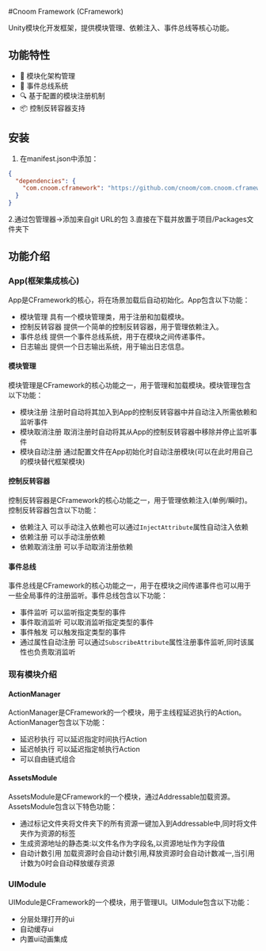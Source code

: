 #Cnoom Framework (CFramework)

Unity模块化开发框架，提供模块管理、依赖注入、事件总线等核心功能。

## 功能特性
- 🧩 模块化架构管理
- 📡 事件总线系统
- 🔍 基于配置的模块注册机制
- 📦 控制反转容器支持

## 安装
1. 在manifest.json中添加：
```json
{
  "dependencies": {
    "com.cnoom.cframework": "https://github.com/cnoom/com.cnoom.cframework.git"
  }
}
```
2.通过包管理器->添加来自git URL的包
3.直接在下载并放置于项目/Packages文件夹下

## 功能介绍
### App(框架集成核心)
App是CFramework的核心，将在场景加载后自动初始化。App包含以下功能：
- 模块管理 具有一个模块管理类，用于注册和加载模块。
- 控制反转容器 提供一个简单的控制反转容器，用于管理依赖注入。
- 事件总线 提供一个事件总线系统，用于在模块之间传递事件。
- 日志输出 提供一个日志输出系统，用于输出日志信息。
#### 模块管理
模块管理是CFramework的核心功能之一，用于管理和加载模块。模块管理包含以下功能：
- 模块注册 注册时自动将其加入到App的控制反转容器中并自动注入所需依赖和监听事件
- 模块取消注册 取消注册时自动将其从App的控制反转容器中移除并停止监听事件
- 模块自动注册 通过配置文件在App初始化时自动注册模块(可以在此时用自己的模块替代框架模块)
#### 控制反转容器
控制反转容器是CFramework的核心功能之一，用于管理依赖注入(单例/瞬时)。控制反转容器包含以下功能：
- 依赖注入 可以手动注入依赖也可以通过```InjectAttribute```属性自动注入依赖
- 依赖注册 可以手动注册依赖
- 依赖取消注册 可以手动取消注册依赖
#### 事件总线
事件总线是CFramework的核心功能之一，用于在模块之间传递事件也可以用于一些全局事件的注册监听。事件总线包含以下功能：
- 事件监听 可以监听指定类型的事件
- 事件取消监听 可以取消监听指定类型的事件
- 事件触发 可以触发指定类型的事件
- 通过属性自动注册 可以通过```SubscribeAttribute```属性注册事件监听,同时该属性也负责取消监听
### 现有模块介绍
#### ActionManager
ActionManager是CFramework的一个模块，用于主线程延迟执行的Action。ActionManager包含以下功能：
- 延迟秒执行 可以延迟指定时间执行Action
- 延迟帧执行 可以延迟指定帧执行Action
- 可以自由链式组合
#### AssetsModule
AssetsModule是CFramework的一个模块，通过Addressable加载资源。AssetsModule包含以下特色功能：
- 通过标记文件夹将文件夹下的所有资源一键加入到Addressable中,同时将文件夹作为资源的标签
- 生成资源地址的静态类:以文件名作为字段名,以资源地址作为字段值
- 自动计数引用 加载资源时会自动计数引用,释放资源时会自动计数减一,当引用计数为0时会自动释放缓存资源
### UIModule
UIModule是CFramework的一个模块，用于管理UI。UIModule包含以下功能：
- 分层处理打开的ui
- 自动缓存ui
- 内置ui动画集成
